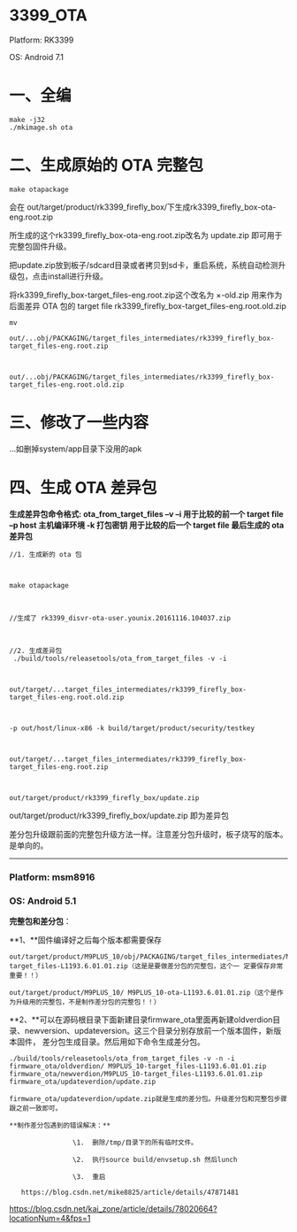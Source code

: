 # 3399_OTA

Platform: RK3399 

OS: Android 7.1 

 

# 一、全编

```
make -j32
./mkimage.sh ota
```

# 二、生成原始的 OTA 完整包

```
make otapackage
```

会在 out/target/product/rk3399_firefly_box/下生成rk3399_firefly_box-ota-eng.root.zip

所生成的这个rk3399_firefly_box-ota-eng.root.zip改名为 update.zip 即可用于完整包固件升级。

把update.zip放到板子/sdcard目录或者拷贝到sd卡，重启系统，系统自动检测升级包，点击install进行升级。

将rk3399_firefly_box-target_files-eng.root.zip这个改名为 ×-old.zip 用来作为后面差异 OTA 包的 target file 
rk3399_firefly_box-target_files-eng.root.old.zip

```
mv 

out/...obj/PACKAGING/target_files_intermediates/rk3399_firefly_box-target_files-eng.root.zip



out/...obj/PACKAGING/target_files_intermediates/rk3399_firefly_box-target_files-eng.root.old.zip
```

# 三、修改了一些内容

…如删掉system/app目录下没用的apk

# 四、生成 OTA 差异包

**生成差异包命令格式: 
 ota_from_target_files 
 –v –i 用于比较的前一个 target file 
 –p host 主机编译环境 
 ‐k 打包密钥 
 用于比较的后一个 target file 
 最后生成的 ota 差异包**

```
//1. 生成新的 ota 包



make otapackage



//生成了 rk3399_disvr-ota-user.younix.20161116.104037.zip



//2. 生成差异包
 ./build/tools/releasetools/ota_from_target_files -v -i 



out/target/...target_files_intermediates/rk3399_firefly_box-target_files-eng.root.old.zip 



-p out/host/linux-x86 -k build/target/product/security/testkey  



out/target/...target_files_intermediates/rk3399_firefly_box-target_files-eng.root.zip 



out/target/product/rk3399_firefly_box/update.zip
```

out/target/product/rk3399_firefly_box/update.zip
 即为差异包

差分包升级跟前面的完整包升级方法一样。注意差分包升级时，板子烧写的版本。是单向的。

*************************************************************************

### Platform: msm8916

### OS: Android 5.1

**完整包和差分包**：

**1、**固件编译好之后每个版本都需要保存

    out/target/product/M9PLUS_10/obj/PACKAGING/target_files_intermediates/M9PLUS_10-target_files-L1193.6.01.01.zip（这是是要做差分包的完整包，这个一 定要保存非常重要！！）
    
    out/target/product/M9PLUS_10/ M9PLUS_10-ota-L1193.6.01.01.zip（这个是作为升级用的完整包，不是制作差分包的完整包！！）

**2、**可以在源码根目录下面新建目录firmware_ota里面再新建oldverdion目录、newversion、updateversion。这三个目录分别存放前一个版本固件，新版本固件，    差分包生成目录。然后用如下命令生成差分包。

    ./build/tools/releasetools/ota_from_target_files -v -n -i  firmware_ota/oldverdion/ M9PLUS_10-target_files-L1193.6.01.01.zip  firmware_ota/newverdion/M9PLUS_10-target_files-L1193.6.01.01.zip  firmware_ota/updateverdion/update.zip
    
    firmware_ota/updateverdion/update.zip就是生成的差分包。升级差分包和完整包步骤跟之前一致即可。
    
    **制作差分包遇到的错误解决：**
    
                    \1.  删除/tmp/目录下的所有临时文件。
    
                    \2.  执行source build/envsetup.sh 然后lunch
    
                    \3.  重启

       https://blog.csdn.net/mike8825/article/details/47871481



https://blog.csdn.net/kai_zone/article/details/78020664?locationNum=4&fps=1